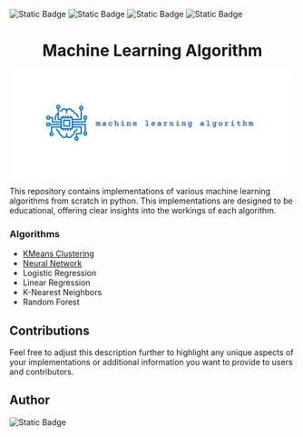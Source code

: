 ![Static Badge](https://img.shields.io/badge/machine_learning-blue)
![Static Badge](https://img.shields.io/badge/python_programming-gray?logo=python&logoColor=yellow)
![Static Badge](https://img.shields.io/badge/jupyter-notebook-gray?logo=jupyter&logoColor=orange)
![Static Badge](https://img.shields.io/badge/computer_science-brown)

<h1 align="center">Machine Learning Algorithm</h1>

![logo](assets/ml.jpg)

This repository contains implementations of various machine learning algorithms from scratch in python. This implementations are designed to be educational, offering clear insights into the workings of each algorithm.

### Algorithms

- [KMeans Clustering](https://github.com/christiangarcia0311/machine-learning-algorithm/blob/main/KMeans_Image_Segmentation.ipynb)
- [Neural Network](https://github.com/christiangarcia0311/machine-learning-algorithm/blob/main/NeuralNetwork_Image_Classification.ipynb)
- Logistic Regression
- Linear Regression
- K-Nearest Neighbors
- Random Forest


## Contributions

Feel free to adjust this description further to highlight any unique aspects of your implementations or additional information you want to provide to users and contributors.

## Author

![Static Badge](https://img.shields.io/badge/Christian-Garcia-orange)
